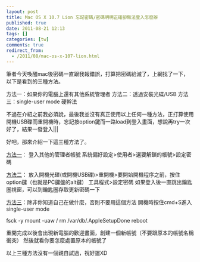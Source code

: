```yaml
---
layout: post
title: Mac OS X 10.7 Lion 忘記密碼/密碼明明正確卻無法登入怎麼辦
published: true
date: 2011-08-21 12:13
tags: []
categories: [tw]
comments: true
redirect_from:
  - /2011/08/mac-os-x-107-lion.html
---
```



筆者今天喚醒mac後密碼一直跟我報錯誤，打算把密碼給滅了，上網找了一下，以下是看到的三種方法。

方法一：如果你的電腦上還有其他系統管理者
方法二：透過安裝光碟/USB
方法三：single-user mode 硬幹法

不過在介紹之前我必須說，最後我並沒有真正使用以上任何一種方法，正打算使用開機USB碟而重開機時，忘記按option鍵而一路load到登入畫面，想說再try一次好了，結果一發登入|||

好吧，那來介紹一下這三種方法了。

[方法一][1]：
登入其他的管理者帳號
系統偏好設定>使用者>選要解鎖的帳號>設定密碼

[方法二][2]：
放入開機光碟(或開機USB碟)>重開機>要開始開機程序之前，按住option鍵（也就是PC鍵盤的alt鍵）
工具程式>設定密碼
如果登入後一直跳出鑰匙圈視窗，可以到鑰匙圈存取更新密碼一下

[方法三][3]：除非你知道自己在做什麼，否則不要用這個方法
開機時按住cmd+S進入single-user mode

fsck -y
mount -uaw /
rm /var/db/.AppleSetupDone
reboot

重開完成以後會出現新電腦的歡迎畫面，創建一個新帳號（不要跟原本的帳號名稱衝突）
然後就看你要怎麼處置原本的帳號了


以上三種方法沒有一個親自試過，祝好運XD



[1]: http://support.apple.com/kb/ht1274?viewlocale=zh_TW&locale=zh_TW
[2]: http://docs.info.apple.com/article.html?path=Mac/10.5/yh/11627.html
[3]: http://news.ipadown.com/1590
